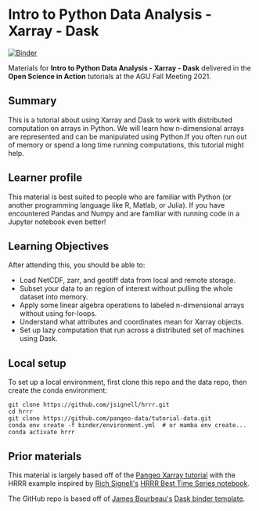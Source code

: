 # Intro to Python Data Analysis - Xarray - Dask

[![Binder](https://mybinder.org/badge_logo.svg)](https://mybinder.org/v2/gh/jsignell/hrrr/main?urlpath=lab)

Materials for **Intro to Python Data Analysis - Xarray - Dask** delivered in the **Open Science in Action** tutorials at the AGU Fall Meeting 2021.

## Summary
This is a tutorial about using Xarray and Dask to work with distributed computation on arrays in Python. We will learn how n-dimensional arrays are represented and can be manipulated using Python.If you often run out of memory or spend a long time running computations, this tutorial might help.

## Learner profile
This material is best suited to people who are familiar with Python (or another programming language like R, Matlab, or Julia). If you have encountered Pandas and Numpy and are familiar with running code in a Jupyter notebook even better!

## Learning Objectives
 After attending this, you should be able to:

- Load NetCDF, zarr, and geotiff data from local and remote storage.
- Subset your data to an region of interest without pulling the whole dataset into memory.
- Apply some linear algebra operations to labeled n-dimensional arrays without using for-loops.
- Understand what attributes and coordinates mean for Xarray objects.
- Set up lazy computation that run across a distributed set of machines using Dask.

## Local setup

To set up a local environment, first clone this repo and the data repo, then create the conda environment:

```
git clone https://github.com/jsignell/hrrr.git
cd hrrr
git clone https://github.com/pangeo-data/tutorial-data.git
conda env create -f binder/environment.yml  # or mamba env create...
conda activate hrrr
```

## Prior materials

This material is largely based off of the [Pangeo Xarray tutorial](http://gallery.pangeo.io/repos/pangeo-data/pangeo-tutorial-gallery/xarray.html) with the HRRR example inspired by [Rich Signell's](https://github.com/rsignell) [HRRR Best Time Series notebook](https://nbviewer.org/gist/rsignell-usgs/9d24820bcf6bf30a410eed1e891f3562). 

The GitHub repo is based off of [James Bourbeau's](https://github.com/jrbourbeau) [Dask binder template](https://github.com/jrbourbeau/dask-binder-template).
